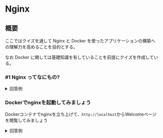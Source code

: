 # Nginx

<!-- START doctoc -->
<!-- END doctoc -->

## 概要

ここではクイズを通して Nginx と Docker を使ったアプリケーションの構築への理解力を高めることを目的とする。

なお Docker に関しては基礎知識を有していることを前提にクイズを作成している。

### #1 Nginx ってなにもの?



<details>
<summary>回答例</summary>



</details>



### Dockerでnginxを起動してみましょう

Dockerコンテナでnginxを立ち上げて、`http://localhost`からWelcomeページを閲覧してみましょう

<details>
<summary>回答例</summary>

80番ポートでコンテナを起動する

```bash
$ docker container run -it -p 80:80 --rm --name nginx nginx:1.19.6-alpine
>>
/docker-entrypoint.sh: /docker-entrypoint.d/ is not empty, will attempt to perform configuration
/docker-entrypoint.sh: Looking for shell scripts in /docker-entrypoint.d/
/docker-entrypoint.sh: Launching /docker-entrypoint.d/10-listen-on-ipv6-by-default.sh
10-listen-on-ipv6-by-default.sh: info: Getting the checksum of /etc/nginx/conf.d/default.conf
10-listen-on-ipv6-by-default.sh: info: Enabled listen on IPv6 in /etc/nginx/conf.d/default.conf
/docker-entrypoint.sh: Launching /docker-entrypoint.d/20-envsubst-on-templates.sh
/docker-entrypoint.sh: Configuration complete; ready for start up
172.17.0.1 - - [04/Feb/2021:14:19:32 +0000] "GET / HTTP/1.1" 200 612 "-" "Mozilla/5.0 (Windows NT 10.0; Win64; x64) AppleWebKit/537.36 (KHTML, like Gecko) Chrome/87.0.4280.141 Safari/537.36" "-"
```

これで`http://localhost`にアクセスすれば、NginxのWelcomeページが確認できる。

</details>
